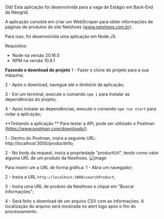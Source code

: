 Olá! Esta aplicação foi desenvolvida para a vaga de Estágio em Back-End da Neogrid.

A aplicação consiste em criar um WebScraper para obter informações de páginas de produtos do site Netshoes (www.netshoes.com.br).

Para isso, foi desenvolvida uma aplicação em Node.JS.

Requisitos:

 - Node na versão 20.16.0
- NPM na versão 10.8.1

**Fazendo o download do projeto**
1 - Fazer o clone do projeto para a sua máquina;

2 - Após o download, navegue até o diretório da aplicação;

3 - Em um terminal, execute o comando `npm i` para instalar as dependências do projeto;

4 - Após instalar as dependências, execute o comando `npm run start` para rodar a aplicação;

**Testando a aplicação
**
Para testar a API, pode ser utilizado o Postman (https://www.postman.com/downloads/).

1 - Dentro do Postman, insira a seguinte URL: http://localhost:3000/productInfo;

2 - No body da request, insira a propriedade "productUrl", tendo como valor alguma URL de um produto da Nesthoes.
![image](https://github.com/user-attachments/assets/6374d405-90c0-43f4-ba90-dc2a54a75ae0)

Para inserir um a URL de forma gráfica:
1 - Abra um navegador;

2 - Insira a URL `http://localhost:3000/searchProduct`;

3 - Insira uma URL de produto da Nesthoes e clique em "Buscar Informações";

4 - Será feito o download de um arquivo CSV com as informações. A localização do arquivo será mostrada no alert logo após o fim do processamento.


